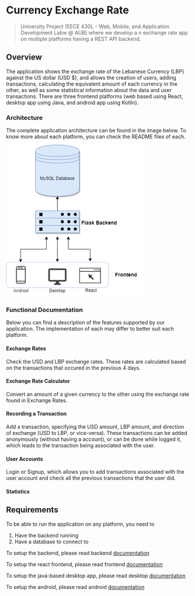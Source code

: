 ﻿
# Currency Exchange Rate

> University Project (EECE 430L - Web, Mobile, and Application Development Labw @ AUB) where we develop a n exchange rate app on multiple platforms having a REST API backend.

## Overview
The application shows the exchange rate of the Lebanese Currency (LBP) against the US dollar (USD $), and allows the creation of users, adding transactions, calculating the equivalent amount of each currency in the other, as well as some statistical information about the data and user transactions. 
There are three frontend platforms (web based using React, desktop app using Java, and android app using Kotlin).

### Architecture
The complete application architecture can be found in the image below. To know more about each platform, you can check the README files of each.

![](res/architecture.png?raw=true)

### Functional Documentation
Below you can find a description of the features supported by our application. The implementation of each may differ to better suit each platform.

#### Exchange Rates
Check the USD and LBP exchange rates. These rates are calculated based on the transactions that occured in the previous 4 days.
#### Exchange Rate Calculator
Convert an  amount of a given currency to the other using the exchange rate found in Exchange Rates.
#### Recording a Transaction
Add a transaction, specifying the USD amount, LBP amount, and direction of exchange (USD to LBP, or vice-versa). These transactions can be added anonymously (without having a account), or can be done while logged it, which leads to the transaction being associated with the user.
#### User Accounts
Login or Signup, which allows you to add transactions associated with the user account and check all the previous transactions that the user did. 
#### Statistics


## Requirements
To be able to run the application on any platform, you need to 

 1. Have the backend running
 2. Have a database to connect to

To setup the backend, please read backend [documentation](backend/README.md) 

To setup the react frontend, please read frontend [documentation](frontend/README.md) 

To setup the java-based desktop app, please read desktop [documentation](desktop/README.md) 

To setup the android, please read android [documentation](android/README.md) 



